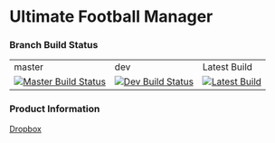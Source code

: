 Ultimate Football Manager
=========================

### Branch Build Status

<table>
    <tr>
      <td>master</td>
      <td>dev</td>
      <td>Latest Build</td>
    </tr>
    <tr>
      <td>
        <a href="https://travis-ci.org/JoshCode/UFMGame/branches">
          <img src="https://travis-ci.org/JoshCode/UFMGame.svg?branch=master" alt="Master Build Status" />
        </a>
      </td>
      <td>
        <a href="https://travis-ci.org/JoshCode/UFMGame/branches">
          <img src="https://travis-ci.org/JoshCode/UFMGame.svg?branch=dev" alt="Dev Build Status" />
        </a>
      </td>
      <td>
        <a href="https://travis-ci.org/JoshCode/UFMGame/branches">
          <img src="https://travis-ci.org/JoshCode/UFMGame.svg" alt="Latest Build" />
        </a>
      </td>
    </tr>
</table>

### Product Information

[Dropbox](https://www.dropbox.com/sh/tdsezuqu2hmfjgs/AAC_4UYWqTyl2zls0wh84MoLa?dl=0)